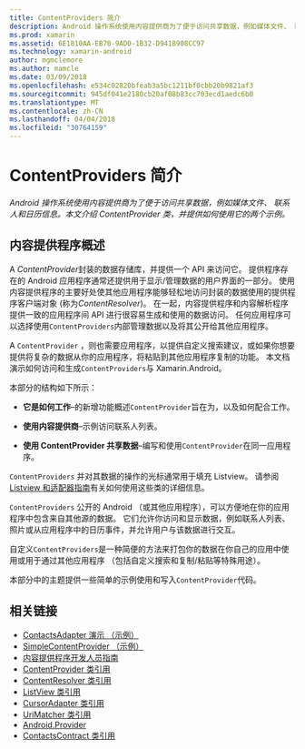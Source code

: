 ```yaml
---
title: ContentProviders 简介
description: Android 操作系统使用内容提供商为了便于访问共享数据，例如媒体文件、 联系人和日历信息。 本文介绍 ContentProvider 类，并提供如何使用它的两个示例。
ms.prod: xamarin
ms.assetid: 6E1810AA-EB70-9AD0-1B32-D9418908CC97
ms.technology: xamarin-android
author: mgmclemore
ms.author: mamcle
ms.date: 03/09/2018
ms.openlocfilehash: e534c02820bfeab3a5bc1211bf0cbb20b9821af3
ms.sourcegitcommit: 945df041e2180cb20af08b83cc703ecd1aedc6b0
ms.translationtype: MT
ms.contentlocale: zh-CN
ms.lasthandoff: 04/04/2018
ms.locfileid: "30764159"
---
```

# <a name="intro-to-contentproviders"></a>ContentProviders 简介

_Android 操作系统使用内容提供商为了便于访问共享数据，例如媒体文件、 联系人和日历信息。本文介绍 ContentProvider 类，并提供如何使用它的两个示例。_


## <a name="content-providers-overview"></a>内容提供程序概述

A *ContentProvider*封装的数据存储库，并提供一个 API 来访问它。 提供程序存在的 Android 应用程序通常还提供用于显示/管理数据的用户界面的一部分。 使用内容提供程序的主要好处使其他应用程序能够轻松地访问封装的数据使用的提供程序客户端对象 (称为*ContentResolver*)。 在一起，内容提供程序和内容解析程序提供一致的应用程序间 API 进行很容易生成和使用的数据访问。 任何应用程序可以选择使用`ContentProviders`内部管理数据以及将其公开给其他应用程序。

A `ContentProvider` ，则也需要应用程序，以提供自定义搜索建议，或如果你想要提供将复杂的数据从你的应用程序，将粘贴到其他应用程序复制的功能。 本文档演示如何访问和生成`ContentProviders`与 Xamarin.Android。

本部分的结构如下所示：

- **它是如何工作**&ndash;的新增功能概述`ContentProvider`旨在为，以及如何配合工作。

- **使用内容提供商**&ndash;示例访问联系人列表。

- **使用 ContentProvider 共享数据**&ndash;编写和使用`ContentProvider`在同一应用程序。

`ContentProviders` 并对其数据的操作的光标通常用于填充 Listview。 请参阅[Listview 和适配器指南](~/android/user-interface/layouts/list-view/index.md)有关如何使用这些类的详细信息。

`ContentProviders` 公开的 Android （或其他应用程序），可以方便地在你的应用程序中包含来自其他源的数据。 它们允许你访问和显示数据，例如联系人列表、 照片或从应用程序中的日历事件，并允许用户与该数据进行交互。

自定义`ContentProviders`是一种简便的方法来打包你的数据在你自己的应用中使用或用于通过其他应用程序 （包括自定义搜索和复制/粘贴等特殊用途）。

本部分中的主题提供一些简单的示例使用和写入`ContentProvider`代码。



## <a name="related-links"></a>相关链接

- [ContactsAdapter 演示 （示例）](https://developer.xamarin.com/samples/monodroid/PlatformFeatures/ContactsAdapterDemo/)
- [SimpleContentProvider （示例）](https://developer.xamarin.com/samples/monodroid/PlatformFeatures/SimpleContentProvider)
- [内容提供程序开发人员指南](http://developer.android.com/guide/topics/providers/content-providers.html)
- [ContentProvider 类引用](https://developer.xamarin.com/api/type/Android.Content.ContentProvider/)
- [ContentResolver 类引用](https://developer.xamarin.com/api/type/Android.Content.ContentResolver/)
- [ListView 类引用](https://developer.xamarin.com/api/type/Android.Widget.ListView/)
- [CursorAdapter 类引用](https://developer.xamarin.com/api/type/Android.Widget.CursorAdapter/)
- [UriMatcher 类引用](https://developer.xamarin.com/api/type/Android.Content.UriMatcher/)
- [Android.Provider](https://developer.xamarin.com/api/namespace/Android.Provider/)
- [ContactsContract 类引用](https://developer.xamarin.com/api/type/Android.Provider.ContactsContract/)
